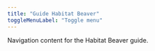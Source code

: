 ```yaml
---
title: "Guide Habitat Beaver"
toggleMenuLabel: "Toggle menu"
---
```


Navigation content for the Habitat Beaver guide.
